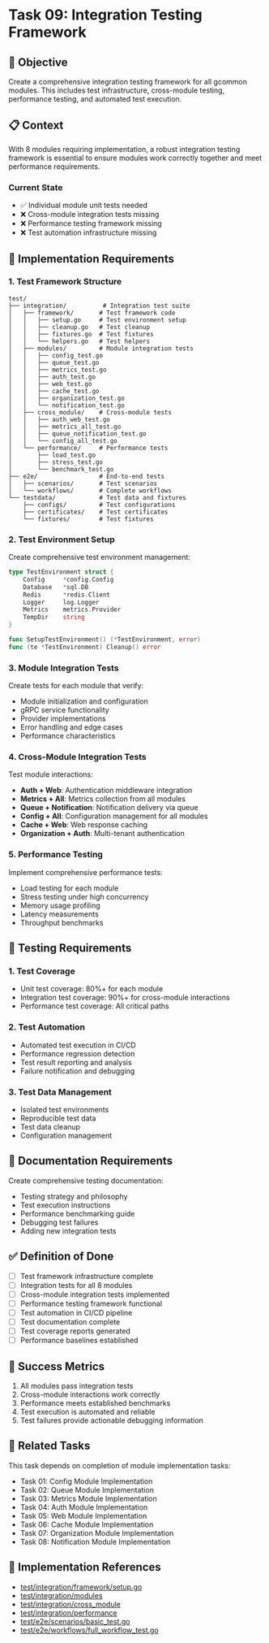 <!-- file: tasks/09-integration-testing-framework.md -->
<!-- version: 1.0.0 -->
<!-- guid: k9l9m9n9-i9j9-2k2l-6g6h-901234567ijk -->

# Task 09: Integration Testing Framework

## 🎯 Objective

Create a comprehensive integration testing framework for all gcommon modules.
This includes test infrastructure, cross-module testing, performance testing,
and automated test execution.

## 📋 Context

With 8 modules requiring implementation, a robust integration testing framework
is essential to ensure modules work correctly together and meet performance
requirements.

### Current State

- ✅ Individual module unit tests needed
- ❌ Cross-module integration tests missing
- ❌ Performance testing framework missing
- ❌ Test automation infrastructure missing

## 🔧 Implementation Requirements

### 1. Test Framework Structure

```text
test/
├── integration/          # Integration test suite
│   ├── framework/       # Test framework code
│   │   ├── setup.go     # Test environment setup
│   │   ├── cleanup.go   # Test cleanup
│   │   ├── fixtures.go  # Test fixtures
│   │   └── helpers.go   # Test helpers
│   ├── modules/         # Module integration tests
│   │   ├── config_test.go
│   │   ├── queue_test.go
│   │   ├── metrics_test.go
│   │   ├── auth_test.go
│   │   ├── web_test.go
│   │   ├── cache_test.go
│   │   ├── organization_test.go
│   │   └── notification_test.go
│   ├── cross_module/    # Cross-module tests
│   │   ├── auth_web_test.go
│   │   ├── metrics_all_test.go
│   │   ├── queue_notification_test.go
│   │   └── config_all_test.go
│   └── performance/     # Performance tests
│       ├── load_test.go
│       ├── stress_test.go
│       └── benchmark_test.go
├── e2e/                 # End-to-end tests
│   ├── scenarios/       # Test scenarios
│   └── workflows/       # Complete workflows
└── testdata/            # Test data and fixtures
    ├── configs/         # Test configurations
    ├── certificates/    # Test certificates
    └── fixtures/        # Test fixtures
```

### 2. Test Environment Setup

Create comprehensive test environment management:

```go
type TestEnvironment struct {
    Config     *config.Config
    Database   *sql.DB
    Redis      *redis.Client
    Logger     log.Logger
    Metrics    metrics.Provider
    TempDir    string
}

func SetupTestEnvironment() (*TestEnvironment, error)
func (te *TestEnvironment) Cleanup() error
```

### 3. Module Integration Tests

Create tests for each module that verify:

- Module initialization and configuration
- gRPC service functionality
- Provider implementations
- Error handling and edge cases
- Performance characteristics

### 4. Cross-Module Integration Tests

Test module interactions:

- **Auth + Web**: Authentication middleware integration
- **Metrics + All**: Metrics collection from all modules
- **Queue + Notification**: Notification delivery via queue
- **Config + All**: Configuration management for all modules
- **Cache + Web**: Web response caching
- **Organization + Auth**: Multi-tenant authentication

### 5. Performance Testing

Implement comprehensive performance tests:

- Load testing for each module
- Stress testing under high concurrency
- Memory usage profiling
- Latency measurements
- Throughput benchmarks

## 🧪 Testing Requirements

### 1. Test Coverage

- Unit test coverage: 80%+ for each module
- Integration test coverage: 90%+ for cross-module interactions
- Performance test coverage: All critical paths

### 2. Test Automation

- Automated test execution in CI/CD
- Performance regression detection
- Test result reporting and analysis
- Failure notification and debugging

### 3. Test Data Management

- Isolated test environments
- Reproducible test data
- Test data cleanup
- Configuration management

## 📖 Documentation Requirements

Create comprehensive testing documentation:

- Testing strategy and philosophy
- Test execution instructions
- Performance benchmarking guide
- Debugging test failures
- Adding new integration tests

## ✅ Definition of Done

- [ ] Test framework infrastructure complete
- [ ] Integration tests for all 8 modules
- [ ] Cross-module integration tests implemented
- [ ] Performance testing framework functional
- [ ] Test automation in CI/CD pipeline
- [ ] Test documentation complete
- [ ] Test coverage reports generated
- [ ] Performance baselines established

## 🎯 Success Metrics

1. All modules pass integration tests
2. Cross-module interactions work correctly
3. Performance meets established benchmarks
4. Test execution is automated and reliable
5. Test failures provide actionable debugging information

## 🔗 Related Tasks

This task depends on completion of module implementation tasks:

- Task 01: Config Module Implementation
- Task 02: Queue Module Implementation
- Task 03: Metrics Module Implementation
- Task 04: Auth Module Implementation
- Task 05: Web Module Implementation
- Task 06: Cache Module Implementation
- Task 07: Organization Module Implementation
- Task 08: Notification Module Implementation

## 📝 Implementation References

- [test/integration/framework/setup.go](test/integration/framework/setup.go)
- [test/integration/modules](test/integration/modules)
- [test/integration/cross_module](test/integration/cross_module)
- [test/integration/performance](test/integration/performance)
- [test/e2e/scenarios/basic_test.go](test/e2e/scenarios/basic_test.go)
- [test/e2e/workflows/full_workflow_test.go](test/e2e/workflows/full_workflow_test.go)